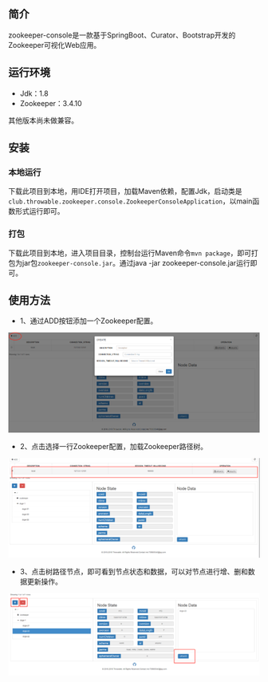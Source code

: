 ## 简介
zookeeper-console是一款基于SpringBoot、Curator、Bootstrap开发的Zookeeper可视化Web应用。

## 运行环境
- Jdk：1.8
- Zookeeper：3.4.10

其他版本尚未做兼容。

## 安装
### 本地运行
下载此项目到本地，用IDE打开项目，加载Maven依赖，配置Jdk，启动类是`club.throwable.zookeeper.console.ZookeeperConsoleApplication`，以main函数形式运行即可。
### 打包
下载此项目到本地，进入项目目录，控制台运行Maven命令`mvn package`，即可打包为jar包`zookeeper-console.jar`。通过java -jar zookeeper-console.jar运行即可。

## 使用方法
- 1、通过ADD按钮添加一个Zookeeper配置。

![usage-1](usage-1.png)

- 2、点击选择一行Zookeeper配置，加载Zookeeper路径树。

![usage-2](usage-2.png)

- 3、点击树路径节点，即可看到节点状态和数据，可以对节点进行增、删和数据更新操作。

![usage-3](usage-3.png)